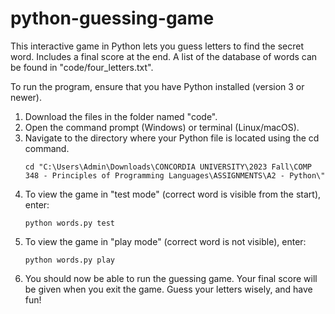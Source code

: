 # python-guessing-game
This interactive game in Python lets you guess letters to find the secret word. Includes a final score at the end. A list of the database of words can be found in "code/four_letters.txt".

To run the program, ensure that you have Python installed (version 3 or newer).

1. Download the files in the folder named "code".
2. Open the command prompt (Windows) or terminal (Linux/macOS).
3. Navigate to the directory where your Python file is located using the cd command.
   ```
   cd "C:\Users\Admin\Downloads\CONCORDIA UNIVERSITY\2023 Fall\COMP 348 - Principles of Programming Languages\ASSIGNMENTS\A2 - Python\"
   ```
4. To view the game in "test mode" (correct word is visible from the start), enter:
   ```
   python words.py test
   ```
5. To view the game in "play mode" (correct word is not visible), enter:
   ```
   python words.py play
   ```
6. You should now be able to run the guessing game. Your final score will be given when you exit the game. Guess your letters wisely, and have fun! 


